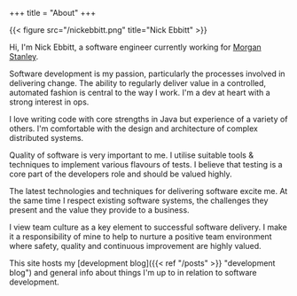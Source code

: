 +++
title = "About"
+++

{{< figure src="/nickebbitt.png" title="Nick Ebbitt" >}}

Hi, I'm Nick Ebbitt, a software engineer currently working for [Morgan Stanley](https://www.morganstanley.com).

Software development is my passion, particularly the processes involved in delivering change. The ability to regularly deliver value in a controlled, automated fashion is central to the way I work. I'm a dev at heart with a strong interest in ops.

I love writing code with core strengths in Java but experience of a variety of others. I'm comfortable with the design and architecture of complex distributed systems.

Quality of software is very important to me. I utilise suitable tools & techniques to implement various flavours of tests. I believe that testing is a core part of the developers role and should be valued highly.

The latest technologies and techniques for delivering software excite me. At the same time I respect existing software systems, the challenges they present and the value they provide to a business.

I view team culture as a key element to successful software delivery. I make it a responsibility of mine to help to nurture a positive team environment where safety, quality and continuous improvement are highly valued.

This site hosts my [development blog]({{< ref "/posts" >}} "development blog") and general info about things I'm up to in relation to software development.
